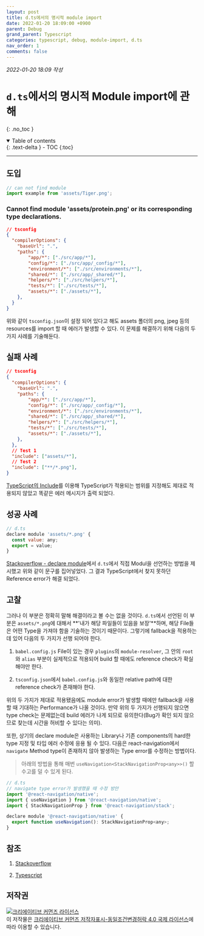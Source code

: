 ```yaml
---
layout: post
title: d.ts에서의 명시적 module import
date: 2022-01-20 18:09:00 +0900
parent: Debug
grand_parent: Typescript
categories: typescript, debug, module-import, d.ts
nav_order: 1
comments: false
---
```


*2022-01-20 18:09 작성*

# `d.ts`에서의 명시적 Module import에 관해
{: .no_toc }

<details open markdown="block">
  <summary>
    Table of contents
  </summary>
  {: .text-delta }
- TOC
{:toc}
</details>

---

## 도입

```javascript
// can not find module
import example from 'assets/Tiger.png';
```

<div class="code-example">
    <h3>
        Cannot find module 'assets/protein.png' or its corresponding type declarations.
    </h3>
</div>

```json
// tsconfig
{
  "compilerOptions": {
    "baseUrl": ".",
    "paths": {
        "app/*": ["./src/app/*"],
        "config/*": ["./src/app/_config/*"],
        "environment/*": ["./src/environments/*"],
        "shared/*": ["./src/app/_shared/*"],
        "helpers/*": ["./src/helpers/*"],
        "tests/*": ["./src/tests/*"],
        "assets/*": ["./assets/*"],
    },
  }
}
```

위와 같이 `tsconfig.json`이 설정 되어 있다고 해도 assets 폴더의 png, jpeg 등의 resources를 import 할 때 에러가 발생할 수 있다. 이 문제를 해결하기 위해 다음의 두 가지 사례를 기술해둔다.

## 실패 사례

```json
// tsconfig
{
  "compilerOptions": {
    "baseUrl": ".",
    "paths": {
        "app/*": ["./src/app/*"],
        "config/*": ["./src/app/_config/*"],
        "environment/*": ["./src/environments/*"],
        "shared/*": ["./src/app/_shared/*"],
        "helpers/*": ["./src/helpers/*"],
        "tests/*": ["./src/tests/*"],
        "assets/*": ["./assets/*"],
    },
  },
  // Test 1
  "include": ["assets/*"],
  // Test 2
  "include": ["**/*.png"],
}
```

[TypeScript의 Include](https://www.typescriptlang.org/tsconfig#Include)를 이용해 TypeScript가 적용되는 범위를 지정해도 제대로 적용되지 않았고 똑같은 에러 메시지가 출력 되었다.

## 성공 사례

```javascript
// d.ts
declare module 'assets/*.png' {
  const value: any;
  export = value;
}
```

[Stackoverflow - declare module](https://stackoverflow.com/questions/51100401/typescript-image-import/51163365#51163365)에서 `d.ts`에서 직접 Modul을 선언하는 방법을 제시했고 위와 같이 문구를 집어넣었다. 그 결과 TypeScript에서 찾지 못하던 Reference error가 해결 되었다.

## 고찰

그러나 이 부분은 정확히 말해 해결이라고 볼 수는 없을 것이다. `d.ts`에서 선언된 이 부분은 `assets/*.png`에 대해서 **'내가 해당 파일들이 있음을 보장'**하며, 해당 File들은 어떤 Type을 가져야 함을 기술하는 것이기 때문이다. 그렇기에 fallback을 적용하는데 있어 다음의 두 가지가 선행 되어야 한다.

1. `babel.config.js` File이 있는 경우 `plugins`의 `module-resolver`, 그 안의 `root`와 `alias` 부분이 실제적으로 적용되어 build 할 때에도 reference check가 확실해야만 한다.

2. `tsconfig.json`에서 `babel.config.js`와 동일한 relative path에 대한 reference check가 존재해야 한다.

위의 두 가지가 제대로 적용됐음에도 module error가 발생할 때에만 fallback을 사용할 때 기대하는 Performance가 나올 것이다. 만약 위의 두 가지가 선행되지 않으면 type check는 문제없는데 build 에러가 나게 되므로 유의한다(Bug가 확인 되지 않으므로 찾는데 시간을 허비할 수 있다는 의미).

또한, 상기의 declare module은 사용하는 Library나 기존 components의 hard한 type 지정 및 타입 에러 수정에 응용 될 수 있다. 다음은 react-navigation에서 `navigate` Method type이 존재하지 않아 발생하는 Type error를 수정하는 방법이다.

> 아래의 방법을 통해 매번 `useNavigation<StackNavigationProp<any>>()` 할 수고를 덜 수 있게 된다.

```javascript
// d.ts
// navigate type error가 발생했을 때 수정 방안
import '@react-navigation/native';
import { useNavigation } from '@react-navigation/native';
import { StackNavigationProp } from '@react-navigation/stack';

declare module '@react-navigation/native' {
  export function useNavigation(): StackNavigationProp<any>;
}
```

## 참조

1. [Stackoverflow](https://stackoverflow.com/questions/51100401/typescript-image-import/51163365#51163365)

2. [Typescript](https://www.typescriptlang.org/tsconfig#Include)

## 저작권

<a rel="license" href="http://creativecommons.org/licenses/by-sa/4.0/"><img alt="크리에이티브 커먼즈 라이선스" style="border-width:0" src="https://i.creativecommons.org/l/by-sa/4.0/88x31.png" /></a><br />이 저작물은 <a rel="license" href="http://creativecommons.org/licenses/by-sa/4.0/">크리에이티브 커먼즈 저작자표시-동일조건변경허락 4.0 국제 라이선스</a>에 따라 이용할 수 있습니다.
